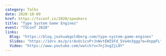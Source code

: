```yaml
---
category: Talks
date: 2020-10-09
href: https://tsconf.io/2020/speakers
title: "Type System Game Engines"
event: "TSConf 2020"
links:
  Blog: "https://blog.joshuakgoldberg.com/type-system-game-engines"
  Slides: "https://1drv.ms/p/s!AvUc1cvPrJnWvtEWI5Fd_5Va4n3ggg?e=XnppFL"
  Video: "https://www.youtube.com/watch?v=7nj3vgZjL0Y"
---
```

